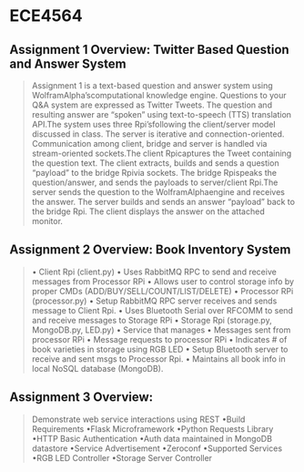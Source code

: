 # ECE4564

## Assignment 1 Overview: Twitter Based Question and Answer System
>	Assignment 1 is a text-based question and answer system using WolframAlpha’scomputational knowledge engine.  Questions to your Q&A system are expressed as Twitter Tweets.  The question and resulting answer are “spoken” using text-to-speech (TTS) translation API.The system uses three Rpi’sfollowing the client/server model discussed in class.  The server is iterative and connection-oriented.  Communication among client, bridge and server is handled via stream-oriented sockets.The client Rpicaptures the Tweet containing the question text.  The client extracts, builds and sends a question “payload” to the bridge Rpivia sockets.  The bridge Rpispeaks the question/answer, and sends the payloads to server/client Rpi.The server  sends the question to the WolframAlphaengine and receives the answer.  The server builds and sends an answer “payload” back to the bridge Rpi. The client displays the answer on the attached monitor.

## Assignment 2 Overview: Book Inventory System
>	•  Client Rpi (client.py) 
		•  Uses RabbitMQ RPC to send and receive messages from Processor RPi
		•  Allows user to control storage info by proper CMDs (ADD/BUY/SELL/COUNT/LIST/DELETE)
	•  Processor RPi (processor.py) 
		•  Setup RabbitMQ RPC server receives and sends message to Client Rpi.
		•  Uses Bluetooth Serial over RFCOMM to send and receive messages to Storage RPi
	•  Storage Rpi (storage.py, MongoDB.py, LED.py)
		•  Service that manages 
			•  Messages sent from processor RPi
			•  Message requests to processor RPi
		•  Indicates # of book varieties in storage using RGB LED
		•  Setup Bluetooth server to receive and sent msgs to Processor Rpi. 
		•  Maintains all book info in local NoSQL database (MongoDB).

## Assignment 3 Overview:
>	Demonstrate web service interactions using REST
	•Build Requirements 
		•Flask Microframework 
		•Python Requests Library 
		•HTTP Basic Authentication 
		•Auth data maintained in MongoDB datastore 
		•Service Advertisement
		•Zeroconf
	•Supported Services 
		•RGB LED Controller 
		•Storage Server Controller 

